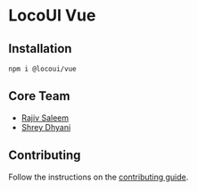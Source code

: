 # LocoUI Vue

## Installation

```
npm i @locoui/vue
```

## Core Team

- [Rajiv Saleem](https://x.com/rjv_im)
- [Shrey Dhyani](https://x.com/ShreyDhyani)

## Contributing

Follow the instructions on the [contributing guide](https://github.com/locoui/locoui/blob/main/contributing.md).
